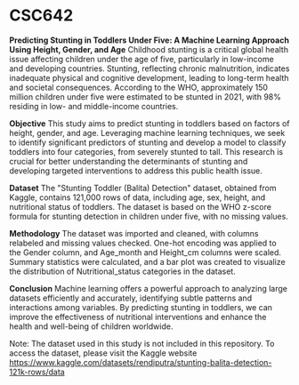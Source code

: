 # CSC642
**Predicting Stunting in Toddlers Under Five: A Machine Learning Approach Using Height, Gender, and Age**
Childhood stunting is a critical global health issue affecting children under the age of five, particularly in low-income and developing countries. Stunting, reflecting chronic malnutrition, indicates inadequate physical and cognitive development, leading to long-term health and societal consequences. According to the WHO, approximately 150 million children under five were estimated to be stunted in 2021, with 98% residing in low- and middle-income countries.

**Objective**
This study aims to predict stunting in toddlers based on factors of  height, gender, and age. Leveraging machine learning techniques, we seek to identify significant predictors of stunting and develop a model to classify toddlers into four categories, from severely stunted to tall. This research is crucial for better understanding the determinants of stunting and developing targeted interventions to address this public health issue.

**Dataset**
The "Stunting Toddler (Balita) Detection" dataset, obtained from Kaggle, contains 121,000 rows of data, including age, sex, height, and nutritional status of toddlers. The dataset is based on the WHO z-score formula for stunting detection in children under five, with no missing values.

**Methodology**
The dataset was imported and cleaned, with columns relabeled and missing values checked. One-hot encoding was applied to the Gender column, and Age_month and Height_cm columns were scaled. Summary statistics were calculated, and a bar plot was created to visualize the distribution of Nutritional_status categories in the dataset.

**Conclusion**
Machine learning offers a powerful approach to analyzing large datasets efficiently and accurately, identifying subtle patterns and interactions among variables. By predicting stunting in toddlers, we can improve the effectiveness of nutritional interventions and enhance the health and well-being of children worldwide.

Note: The dataset used in this study is not included in this repository. To access the dataset, please visit the Kaggle website https://www.kaggle.com/datasets/rendiputra/stunting-balita-detection-121k-rows/data
